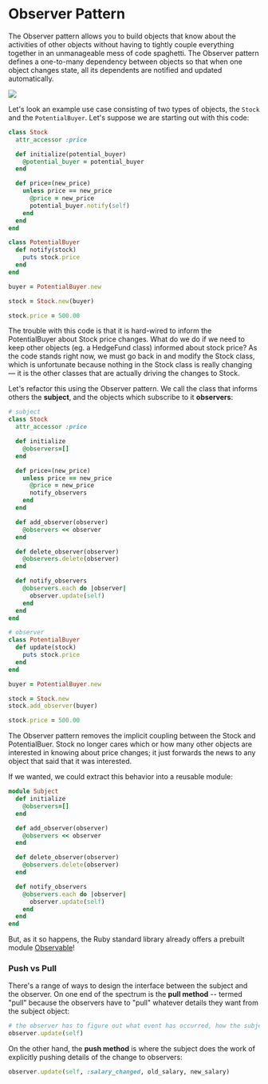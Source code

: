 # Observer Pattern

The Observer pattern allows you to build objects that know about the activities of other objects without having to tightly couple everything together in an unmanageable mess of code spaghetti. The Observer pattern defines a one-to-many dependency between objects so that when one object changes state, all its dependents are notified and updated automatically.

![](https://dl.dropboxusercontent.com/u/598519/Images/observer_pattern.png)

Let's look an example use case consisting of two types of objects, the ``Stock`` and the ``PotentialBuyer``. Let's suppose we are starting out with this code:

```ruby
class Stock
  attr_accessor :price

  def initialize(potential_buyer)
    @potential_buyer = potential_buyer
  end

  def price=(new_price)
    unless price == new_price
      @price = new_price
      potential_buyer.notify(self)
    end
  end
end

class PotentialBuyer
  def notify(stock)
    puts stock.price
  end
end

buyer = PotentialBuyer.new

stock = Stock.new(buyer)

stock.price = 500.00
```

The trouble with this code is that it is hard-wired to inform the PotentialBuyer about Stock price changes. What do we do if we need to keep other objects (eg. a HedgeFund class) informed about stock price? As the code stands right now, we must go back in and modify the Stock class, which is unfortunate because nothing in the Stock class is really changing — it is the other classes that are actually driving the changes to Stock.

Let's refactor this using the Observer pattern. We call the class that informs others the **subject**, and the objects which subscribe to it **observers**:

```ruby
# subject
class Stock
  attr_accessor :price

  def initialize
    @observers=[]
  end

  def price=(new_price)
    unless price == new_price
      @price = new_price
      notify_observers
    end
  end

  def add_observer(observer)
    @observers << observer
  end

  def delete_observer(observer)
    @observers.delete(observer)
  end

  def notify_observers
    @observers.each do |observer|
      observer.update(self)
    end
  end
end

# observer
class PotentialBuyer
  def update(stock)
    puts stock.price
  end
end

buyer = PotentialBuyer.new

stock = Stock.new
stock.add_observer(buyer)

stock.price = 500.00
```

The Observer pattern removes the implicit coupling between the Stock and PotentialBuer. Stock no longer cares which or how many other objects are interested in knowing about price changes; it just forwards the news to any object that said that it was interested.

If we wanted, we could extract this behavior into a reusable module:
```ruby
module Subject
  def initialize
    @observers=[]
  end

  def add_observer(observer)
    @observers << observer
  end

  def delete_observer(observer)
    @observers.delete(observer)
  end

  def notify_observers
    @observers.each do |observer|
      observer.update(self)
    end
  end
end
```

But, as it so happens, the Ruby standard library already offers a prebuilt module [Observable](http://ruby-doc.org/stdlib-1.9.3/libdoc/observer/rdoc/Observable.html)!

### Push vs Pull

There's a range of ways to design the interface between the subject and the observer. On one end of the spectrum is the **pull method** -- termed "pull" because the observers have to "pull" whatever details they want from the subject object:
```ruby
# the observer has to figure out what event has occurred, how the subject has been altered
observer.update(self)
```

On the other hand, the **push method** is where the subject does the work of explicitly pushing details of the change to observers:
```ruby
observer.update(self, :salary_changed, old_salary, new_salary)
```